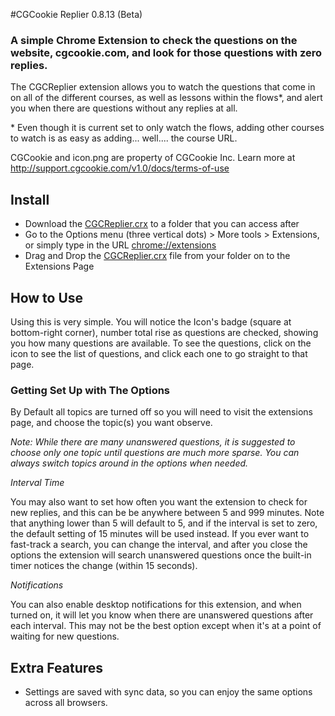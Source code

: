 #CGCookie Replier 0.8.13 (Beta)

### A simple Chrome Extension to check the questions on the website, cgcookie.com, and look for those questions with zero replies.

The CGCReplier extension allows you to watch the questions that come in on all of the different courses, as well as lessons within the flows*, and alert you when there are questions without any replies at all.

\* Even though it is current set to only watch the flows, adding other courses to watch is as easy as adding... well.... the course URL.

CGCookie and icon.png are property of CGCookie Inc. Learn more at http://support.cgcookie.com/v1.0/docs/terms-of-use

## Install

* Download the [CGCReplier.crx](https://github.com/3DEsprit/CGCReplier/blob/master/CGCReplier.crx) to a folder that you can access after
* Go to the Options menu (three vertical dots) > More tools > Extensions, or simply type in the URL [chrome://extensions](chrome://extensions)
* Drag and Drop the [CGCReplier.crx](https://github.com/3DEsprit/CGCReplier/blob/master/CGCReplier.crx) file from your folder on to the Extensions Page

## How to Use

Using this is very simple. You will notice the Icon's badge (square at bottom-right corner), number total rise as questions are checked, showing you how many questions are available. To see the questions, click on the icon to see the list of questions, and click each one to go straight to that page.

### Getting Set Up with The Options

By Default all topics are turned off so you will need to visit the extensions page, and choose the topic(s) you want observe.

_Note: While there are many unanswered questions, it is suggested to choose only one topic until questions are much more sparse. You can always switch topics around in the options when needed._

*Interval Time*

You may also want to set how often you want the extension to check for new replies, and this can be be anywhere between 5 and 999 minutes. Note that anything lower than 5 will default to 5, and if the interval is set to zero, the default setting of 15 minutes will be used instead. If you ever want to fast-track a search, you can change the interval, and after you close the options the extension will search unanswered questions once the built-in timer notices the change (within 15 seconds).

*Notifications*

You can also enable desktop notifications for this extension, and when turned on, it will let you know when there are unanswered questions after each interval. This may not be the best option except when it's at a point of waiting for new questions.

## Extra Features

* Settings are saved with sync data, so you can enjoy the same options across all browsers.
